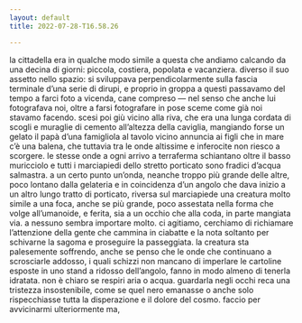 ```yaml
---
layout: default
title: 2022-07-28-T16.58.26

---
```


la cittadella era in qualche modo simile a questa che andiamo calcando da una decina di giorni: piccola, costiera, popolata e vacanziera. diverso il suo assetto nello spazio: si sviluppava perpendicolarmente sulla fascia terminale d’una serie di dirupi, e proprio in groppa a questi passavamo del tempo a farci foto a vicenda, cane compreso — nel senso che anche lui fotografava noi, oltre a farsi fotografare in pose sceme come già noi stavamo facendo. scesi poi giù vicino alla riva, che era una lunga cordata di scogli e muraglie di cemento all’altezza della caviglia, mangiando forse un gelato il papà d’una famigliola al tavolo vicino annuncia ai figli che in mare c’è una balena, che tuttavia tra le onde altissime e inferocite non riesco a scorgere. le stesse onde a ogni arrivo a terraferma schiantano oltre il basso muricciolo e tutti i marciapiedi dello stretto porticato sono fradici d’acqua salmastra. a un certo punto un’onda, neanche troppo più grande delle altre, poco lontano dalla gelateria e in coincidenza d’un angolo che dava inizio a un altro lungo tratto di porticato, riversa sul marciapiede una creatura molto simile a una foca, anche se più grande, poco assestata nella forma che volge all’umanoide, e ferita, sia a un occhio che alla coda, in parte mangiata via. a nessuno sembra importare molto. ci agitiamo, cerchiamo di richiamare l’attenzione della gente che cammina in ciabatte e la nota soltanto per schivarne la sagoma e proseguire la passeggiata. la creatura sta palesemente soffrendo, anche se penso che le onde che continuano a scrosciarle addosso, i quali schizzi non mancano di imperlare le cartoline esposte in uno stand a ridosso dell’angolo, fanno in modo almeno di tenerla idratata. non è chiaro se respiri aria o acqua. guardarla negli occhi reca una tristezza insostenibile, come se quel nero emanasse o anche solo rispecchiasse tutta la disperazione e il dolore del cosmo. faccio per avvicinarmi ulteriormente ma,

